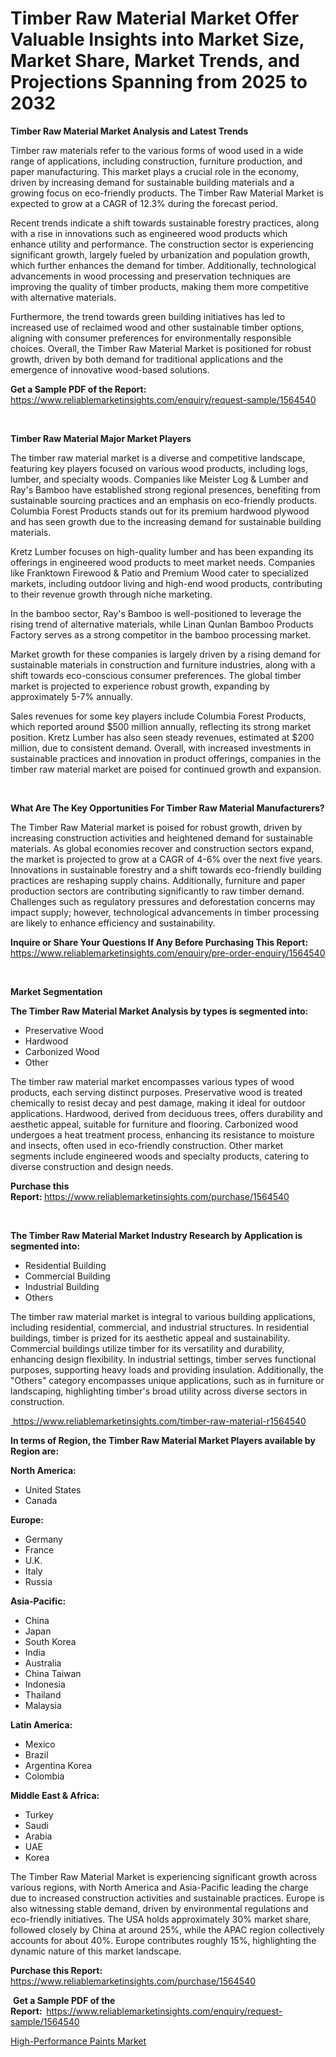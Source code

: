 <p><h1>Timber Raw Material Market Offer Valuable Insights into Market Size, Market Share, Market Trends, and Projections Spanning from 2025 to 2032</h1></p><p><strong>Timber Raw Material Market Analysis and Latest Trends</strong></p>
<p><p>Timber raw materials refer to the various forms of wood used in a wide range of applications, including construction, furniture production, and paper manufacturing. This market plays a crucial role in the economy, driven by increasing demand for sustainable building materials and a growing focus on eco-friendly products. The Timber Raw Material Market is expected to grow at a CAGR of 12.3% during the forecast period.</p><p>Recent trends indicate a shift towards sustainable forestry practices, along with a rise in innovations such as engineered wood products which enhance utility and performance. The construction sector is experiencing significant growth, largely fueled by urbanization and population growth, which further enhances the demand for timber. Additionally, technological advancements in wood processing and preservation techniques are improving the quality of timber products, making them more competitive with alternative materials. </p><p>Furthermore, the trend towards green building initiatives has led to increased use of reclaimed wood and other sustainable timber options, aligning with consumer preferences for environmentally responsible choices. Overall, the Timber Raw Material Market is positioned for robust growth, driven by both demand for traditional applications and the emergence of innovative wood-based solutions.</p></p>
<p><strong>Get a Sample PDF of the Report:&nbsp;</strong> <a href="https://www.reliablemarketinsights.com/enquiry/request-sample/1564540?utm_campaign=1558&utm_medium=2&utm_source=Github&utm_content=ia&utm_term=02042025&utm_id=timber-raw-material">https://www.reliablemarketinsights.com/enquiry/request-sample/1564540</a></p>
<p>&nbsp;</p>
<p><strong>Timber Raw Material Major Market Players</strong></p>
<p><p>The timber raw material market is a diverse and competitive landscape, featuring key players focused on various wood products, including logs, lumber, and specialty woods. Companies like Meister Log & Lumber and Ray's Bamboo have established strong regional presences, benefiting from sustainable sourcing practices and an emphasis on eco-friendly products. Columbia Forest Products stands out for its premium hardwood plywood and has seen growth due to the increasing demand for sustainable building materials.</p><p>Kretz Lumber focuses on high-quality lumber and has been expanding its offerings in engineered wood products to meet market needs. Companies like Franktown Firewood & Patio and Premium Wood cater to specialized markets, including outdoor living and high-end wood products, contributing to their revenue growth through niche marketing. </p><p>In the bamboo sector, Ray's Bamboo is well-positioned to leverage the rising trend of alternative materials, while Linan Qunlan Bamboo Products Factory serves as a strong competitor in the bamboo processing market.</p><p>Market growth for these companies is largely driven by a rising demand for sustainable materials in construction and furniture industries, along with a shift towards eco-conscious consumer preferences. The global timber market is projected to experience robust growth, expanding by approximately 5-7% annually.</p><p>Sales revenues for some key players include Columbia Forest Products, which reported around $500 million annually, reflecting its strong market position. Kretz Lumber has also seen steady revenues, estimated at $200 million, due to consistent demand. Overall, with increased investments in sustainable practices and innovation in product offerings, companies in the timber raw material market are poised for continued growth and expansion.</p></p>
<p>&nbsp;</p>
<p><strong>What Are The Key Opportunities For Timber Raw Material Manufacturers?</strong></p>
<p><p>The Timber Raw Material market is poised for robust growth, driven by increasing construction activities and heightened demand for sustainable materials. As global economies recover and construction sectors expand, the market is projected to grow at a CAGR of 4-6% over the next five years. Innovations in sustainable forestry and a shift towards eco-friendly building practices are reshaping supply chains. Additionally, furniture and paper production sectors are contributing significantly to raw timber demand. Challenges such as regulatory pressures and deforestation concerns may impact supply; however, technological advancements in timber processing are likely to enhance efficiency and sustainability.</p></p>
<p><strong>Inquire or Share Your Questions If Any Before Purchasing This Report:</strong> <a href="https://www.reliablemarketinsights.com/enquiry/pre-order-enquiry/1564540?utm_campaign=1558&utm_medium=2&utm_source=Github&utm_content=ia&utm_term=02042025&utm_id=timber-raw-material">https://www.reliablemarketinsights.com/enquiry/pre-order-enquiry/1564540</a></p>
<p>&nbsp;</p>
<p><strong>Market Segmentation</strong></p>
<p><strong>The Timber Raw Material Market Analysis by types is segmented into:</strong></p>
<p><ul><li>Preservative Wood</li><li>Hardwood</li><li>Carbonized Wood</li><li>Other</li></ul></p>
<p><p>The timber raw material market encompasses various types of wood products, each serving distinct purposes. Preservative wood is treated chemically to resist decay and pest damage, making it ideal for outdoor applications. Hardwood, derived from deciduous trees, offers durability and aesthetic appeal, suitable for furniture and flooring. Carbonized wood undergoes a heat treatment process, enhancing its resistance to moisture and insects, often used in eco-friendly construction. Other market segments include engineered woods and specialty products, catering to diverse construction and design needs.</p></p>
<p><strong>Purchase this Report:&nbsp;</strong><a href="https://www.reliablemarketinsights.com/purchase/1564540?utm_campaign=1558&utm_medium=2&utm_source=Github&utm_content=ia&utm_term=02042025&utm_id=timber-raw-material">https://www.reliablemarketinsights.com/purchase/1564540</a></p>
<p>&nbsp;</p>
<p><strong>The Timber Raw Material Market Industry Research by Application is segmented into:</strong></p>
<p><ul><li>Residential Building</li><li>Commercial Building</li><li>Industrial Building</li><li>Others</li></ul></p>
<p><p>The timber raw material market is integral to various building applications, including residential, commercial, and industrial structures. In residential buildings, timber is prized for its aesthetic appeal and sustainability. Commercial buildings utilize timber for its versatility and durability, enhancing design flexibility. In industrial settings, timber serves functional purposes, supporting heavy loads and providing insulation. Additionally, the "Others" category encompasses unique applications, such as in furniture or landscaping, highlighting timber's broad utility across diverse sectors in construction.</p></p>
<p><a href="https://www.reliablemarketinsights.com/timber-raw-material-r1564540?utm_campaign=1558&utm_medium=2&utm_source=Github&utm_content=ia&utm_term=02042025&utm_id=timber-raw-material">&nbsp;https://www.reliablemarketinsights.com/timber-raw-material-r1564540</a></p>
<p><strong>In terms of Region, the Timber Raw Material Market Players available by Region are:</strong></p>
<p>
    <p> <strong> North America: </strong>
        <ul>
            <li>United States</li>
            <li>Canada</li>
        </ul>
        </p> 
    <p> <strong> Europe: </strong>
        <ul>
            <li>Germany</li>
            <li>France</li>
            <li>U.K.</li>
            <li>Italy</li>
            <li>Russia</li>
        </ul>
        </p> 
    <p> <strong> Asia-Pacific: </strong>
        <ul>
            <li>China</li>
            <li>Japan</li>
            <li>South Korea</li>
            <li>India</li>
            <li>Australia</li>
            <li>China Taiwan</li>
            <li>Indonesia</li>
            <li>Thailand</li>
            <li>Malaysia</li>
        </ul>
        </p> 
    <p> <strong> Latin America: </strong>
        <ul>
            <li>Mexico</li>
            <li>Brazil</li>
            <li>Argentina Korea</li>
            <li>Colombia</li>
        </ul>
        </p> 
    <p> <strong> Middle East & Africa: </strong>
        <ul>
            <li>Turkey</li>
            <li>Saudi</li>
            <li>Arabia</li>
            <li>UAE</li>
            <li>Korea</li>
        </ul>
    </p>
    </p>
<p><p>The Timber Raw Material Market is experiencing significant growth across various regions, with North America and Asia-Pacific leading the charge due to increased construction activities and sustainable practices. Europe is also witnessing stable demand, driven by environmental regulations and eco-friendly initiatives. The USA holds approximately 30% market share, followed closely by China at around 25%, while the APAC region collectively accounts for about 40%. Europe contributes roughly 15%, highlighting the dynamic nature of this market landscape.</p></p>
<p><strong>Purchase this Report: </strong><a href="https://www.reliablemarketinsights.com/purchase/1564540?utm_campaign=1558&utm_medium=2&utm_source=Github&utm_content=ia&utm_term=02042025&utm_id=timber-raw-material">https://www.reliablemarketinsights.com/purchase/1564540</a></p>
<p>&nbsp;<strong>Get a Sample PDF of the Report:&nbsp;&nbsp;</strong><a href="https://www.reliablemarketinsights.com/enquiry/request-sample/1564540?utm_campaign=1558&utm_medium=2&utm_source=Github&utm_content=ia&utm_term=02042025&utm_id=timber-raw-material">https://www.reliablemarketinsights.com/enquiry/request-sample/1564540</a></p>
<p><strong></strong></p>
<p><p><a href="https://github.com/ocambdidarhz/Market-Research-Report-List-1/blob/main/high-performance-paints-market.md?utm_campaign=1558&utm_medium=2&utm_source=Github&utm_content=ia&utm_term=02042025&utm_id=timber-raw-material">High-Performance Paints Market</a></p></p>